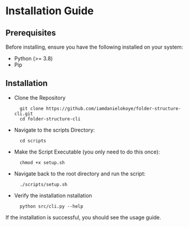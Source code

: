 # Installation Guide

## Prerequisites

Before installing, ensure you have the following installed on your system:

- Python (>= 3.8)
- Pip

## Installation

- Clone the Repository

        git clone https://github.com/iamdanielokoye/folder-structure-cli.git
        cd folder-structure-cli

- Navigate to the scripts Directory:

        cd scripts

- Make the Script Executable (you only need to do this once):

        chmod +x setup.sh

- Navigate back to the root directory and run the script:

        ./scripts/setup.sh

- Verify the installation nstallation

        python src/cli.py --help

If the installation is successful, you should see the usage guide.